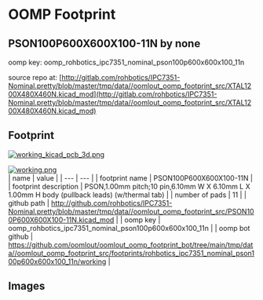 # OOMP Footprint  
## PSON100P600X600X100-11N  by none  
  
oomp key: oomp_rohbotics_ipc7351_nominal_pson100p600x600x100_11n  
  
source repo at: [http://gitlab.com/rohbotics/IPC7351-Nominal.pretty/blob/master/tmp/data//oomlout_oomp_footprint_src/XTAL1200X480X460N.kicad_mod](http://gitlab.com/rohbotics/IPC7351-Nominal.pretty/blob/master/tmp/data//oomlout_oomp_footprint_src/XTAL1200X480X460N.kicad_mod)  
## Footprint  
  
[![working_kicad_pcb_3d.png](working_kicad_pcb_3d_600.png)](working_kicad_pcb_3d.png)  
  
[![working.png](working_600.png)](working.png)  
| name | value | 
| --- | --- | 
| footprint name | PSON100P600X600X100-11N | 
| footprint description | PSON,1.00mm pitch;10 pin,6.10mm W X 6.10mm L X 1.00mm H body (pullback leads) (w/thermal tab) | 
| number of pads | 11 | 
| github path | http://github.com/rohbotics/IPC7351-Nominal.pretty/blob/master/tmp/data//oomlout_oomp_footprint_src/PSON100P600X600X100-11N.kicad_mod | 
| oomp key | oomp_rohbotics_ipc7351_nominal_pson100p600x600x100_11n | 
| oomp bot github | https://github.com/oomlout/oomlout_oomp_footprint_bot/tree/main/tmp/data//oomlout_oomp_footprint_src/footprints/rohbotics_ipc7351_nominal_pson100p600x600x100_11n/working | 
## Images  
